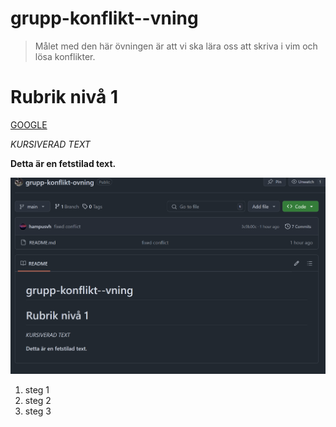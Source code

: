 # grupp-konflikt--vning
> Målet med den här övningen är att vi ska lära oss att skriva i vim och lösa konflikter.
# Rubrik nivå 1

[GOOGLE](https://www.google.se/)

*KURSIVERAD TEXT*

**Detta är en fetstilad text.**

<ul></ul>
<ul></ul>
<ul></ul>



![Image of the project UI](./imageprojectui.png)

1. steg 1
2. steg 2
3. steg 3
